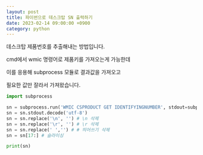 ```yaml
---
layout: post
title: 파이썬으로 데스크탑 SN 출력하기
date: 2023-02-14 09:00:00 +0900
category: python
---
```


데스크탑 제품번호를 추출해내는 방법입니다.

cmd에서 wmic 명령어로 제품키를 가져오는게 가능한데

이를 응용해 subprocess 모듈로 결과값을 가져오고

필요한 값만 잘라서 가져왔습니다.

```python
import subprocess

sn = subprocess.run('WMIC CSPRODUCT GET IDENTIFYINGNUMBER', stdout=subprocess.PIPE)
sn = sn.stdout.decode('utf-8')
sn = sn.replace('\n', '') # \n 삭제
sn = sn.replace('\r', '') # \r 삭제
sn = sn.replace(' ','') # # 띄어쓰기 삭제
sn = sn[17:] # 슬라이싱

print(sn)
```
